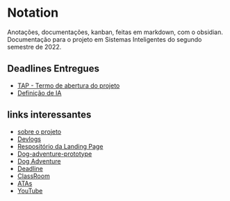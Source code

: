 # Notation

Anotações, documentações, kanban, feitas em markdown, com o obsidian.
Documentação para o projeto em Sistemas Inteligentes do segundo semestre de 2022.

## Deadlines Entregues
- [TAP - Termo de abertura do projeto](./notation/documentos/drive/Entregas/Tap/Tap-Dog-adventure.pdf)
- [Definição de IA](./notation/documentos/drive/Entregas/Definicao-de-IA/Definição-de-IA.pdf)

## links interessantes
- [sobre o projeto](./notation/Sobre/Sobre%20o%20Projeto.md)
- [Devlogs](./notation/DevLogs/DevLogs.md)
- [Respositório da Landing Page](https://github.com/ViniZap4/dog-adventure-landing-page)
- [Dog-adventure-prototype](https://github.com/ViniZap4/dog-adventure-prototype)
- [Dog Adventure](https://github.com/ViniZap4/dog-adventure)
- [Deadline](https://traue.github.io/2022-2_projetos/quarta_noite_t36)
- [ClassRoom](https://classroom.google.com/c/NDg4ODEyMTA0ODQx?cjc=4tju4le)
- [ATAs](https://drive.google.com/drive/folders/1MJ_7okpHpfHZdA2ST1JNCwoy7Tg4QlTy?usp=sharing)
- [YouTube](https://www.youtube.com/channel/UCvZFSOUdqKeCVwZQ7Bp34Xw)
